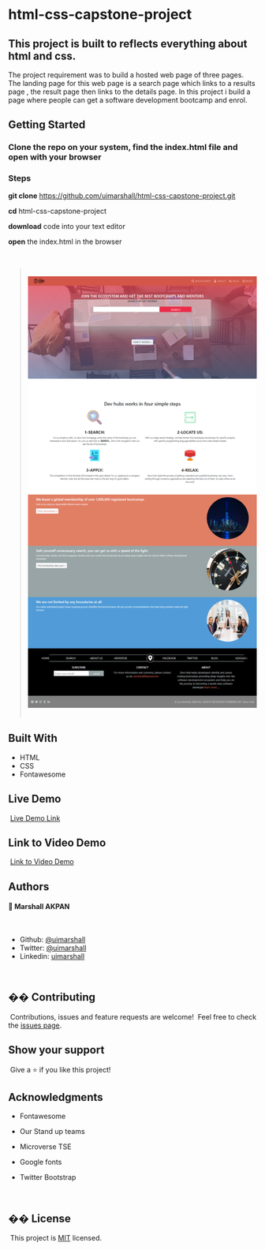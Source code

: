 # html-css-capstone-project

## This project is built to reflects everything about html and css.

The project requirement was to build a hosted web page of three pages. The landing page for this web page is a search page which links to a results page , the result page then links to the details page. In this project i build a page where people can get a software development bootcamp and enrol.

## Getting Started

### Clone the repo on your system, find the index.html file and open with your browser

### Steps

**git clone** https://github.com/uimarshall/html-css-capstone-project.git

**cd** html-css-capstone-project

**download** code into your text editor

**open** the index.html in the browser

​
​

> ​
> ![screenshot](./images/devs-hub.png)
> ​

## Built With

- HTML
- CSS
- Fontawesome
  ​

## Live Demo

​
[Live Demo Link](https://rawcdn.githack.com/uimarshall/html-css-capstone-project/44216211c064cc0ed160b4e652b80c7cc1e20860/index.html)

## Link to Video Demo

​
[Link to Video Demo](https://www.loom.com/share/45d54cee22704f74bdaa6ee184f6217a)
​

## Authors

#### 👤 **Marshall AKPAN**

​

- Github: [@uimarshall](https://github.com/uimarshall)
- Twitter: [@uimarshall](https://twitter.com/uimarshall)
- Linkedin: [uimarshall](https://www.linkedin.com/in/marshall-akpan-19745526/)

​

## �� Contributing

​
Contributions, issues and feature requests are welcome!
​
Feel free to check the [issues page](https://github.com/uimarshall/html-css-capstone-project/issues).
​

## Show your support

​
Give a ⭐️ if you like this project!
​

## Acknowledgments

- Fontawesome
- Our Stand up teams
- Microverse TSE
- Google fonts
- Twitter Bootstrap

  ​

## �� License

​
This project is [MIT](lic.url) licensed.
